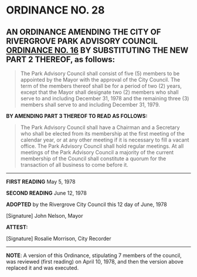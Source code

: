 # ORDINANCE NO. 28

## AN ORDINANCE AMENDING THE CITY OF RIVERGROVE PARK ADVISORY COUNCIL [ORDINANCE NO. 16](../ordinances/1974-Ord-16-Parks.md) BY SUBSTITUTING THE NEW PART 2 THEREOF, as follows:

> The Park Advisory Council shall consist of five (5) members to be appointed by the Mayor with the approval of the City Council. The term of the members thereof shall be for a period of two (2) years, except that the Mayor shall designate two (2) members who shall serve to and including December 31, 1978 and the remaining three (3) members shall serve to and including December 31, 1979.

**BY AMENDING PART 3 THEREOF TO READ AS FOLLOWS:**

> The Park Advisory Council shall have a Chairman and a Secretary who shall be elected from its membership at the first meeting of the calendar year, or at any other meeting if it is necessary to fill a vacant office. The Park Advisory Council shall hold regular meetings. At all meetings of the Park Advisory Council a majority of the current membership of the Council shall constitute a quorum for the transaction of all business to come before it.

---

**FIRST READING** <span class="form-field-filled" data-tooltip="Field filled in on source doc">May 5, 1978</span>

**SECOND READING** <span class="form-field-filled" data-tooltip="Field filled in on source doc">June 12, 1978</span>

**ADOPTED** by the Rivergrove City Council this <span class="form-field-filled" data-tooltip="Field filled in on source doc">12</span> day of <span class="form-field-filled" data-tooltip="Field filled in on source doc">June, 1978</span>

[Signature]
John Nelson, Mayor

**ATTEST:**

[Signature]
Rosalie Morrison, City Recorder

---

**NOTE**: A version of this Ordinance, stipulating 7 members of the council, was reviewed (first reading) on April 10, 1978, and then the version above replaced it and was executed.
